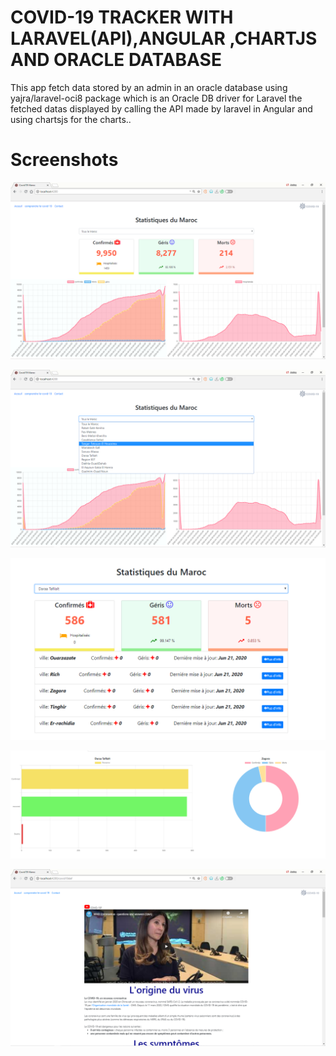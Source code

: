 # COVID-19 TRACKER WITH LARAVEL(API),ANGULAR ,CHARTJS AND ORACLE DATABASE
This app fetch data stored by an admin in an oracle database using yajra/laravel-oci8 package which is an Oracle DB driver for Laravel 
the fetched datas displayed  by calling the API made by laravel in Angular and using chartsjs for the charts..
# Screenshots

![](covidScreen/fullscreen.PNG)

![](covidScreen/with%20regions.png)

![](covidScreen/show%20region.PNG)

![](covidScreen/zagora_exemple.PNG)

![](covidScreen/coviddef.png)


